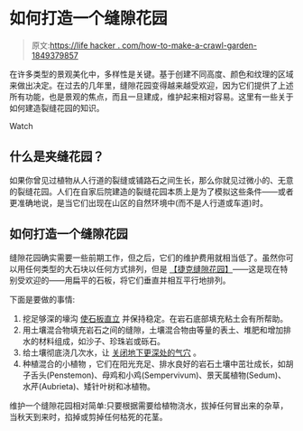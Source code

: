 # 如何打造一个缝隙花园

> 原文:[https://life hacker . com/how-to-make-a-crawl-garden-1849379857](https://lifehacker.com/how-to-make-a-crevice-garden-1849379857)

在许多类型的景观美化中，多样性是关键。基于创建不同高度、颜色和纹理的区域来做出决定。在过去的几年里，缝隙花园变得越来越受欢迎，因为它们提供了上述所有功能，也是景观的焦点，而且一旦建成，维护起来相对容易。这里有一些关于如何建造裂缝花园的知识。

Watch

## 什么是夹缝花园？

如果你曾见过植物从人行道的裂缝或铺路石之间生长，那么你就见过微小的、无意的裂缝花园。人们在自家后院建造的裂缝花园本质上是为了模拟这些条件——或者更准确地说，是当它们出现在山区的自然环境中(而不是人行道或车道)时。

## 如何打造一个缝隙花园

缝隙花园确实需要一些前期工作，但之后，它们的维护费用就相当低了。虽然你可以用任何类型的大石块以任何方式排列，但是 [【捷克缝隙花园】](https://www.gardeningknowhow.com/special/crevice-garden.htm)——这是现在特别受欢迎的——用扁平的石板，将它们垂直并相互平行地排列。

下面是要做的事情:

1.  挖足够深的壕沟 [使石板直立](https://www.gardeningknowhow.com/special/crevice-garden.htm) 并保持稳定。在岩石底部填充粘土会有所帮助。
2.  用土壤混合物填充岩石之间的缝隙，土壤混合物由等量的表土、堆肥和增加排水的材料组成，如沙子、珍珠岩或砾石。
3.  给土壤彻底浇几次水，让 [关闭地下更深处的气穴](https://www.5280.com/2017/05/6-great-tips-starting-crevice-garden/) 。
4.  种植混合的小植物 ，它们在阳光充足、排水良好的岩石土壤中茁壮成长，如胡子舌头(Penstemon)、母鸡和小鸡(Sempervivum)、景天属植物(Sedum)、水芹(Aubrieta)、矮针叶树和冰植物。

维护一个缝隙花园相对简单:只要根据需要给植物浇水，拔掉任何冒出来的杂草，当秋天到来时，掐掉或剪掉任何枯死的花茎。
